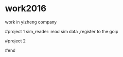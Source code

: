 # work2016
work in yizheng company

#project 1
sim_reader: read sim data ,register to the goip

#project 2


#end
